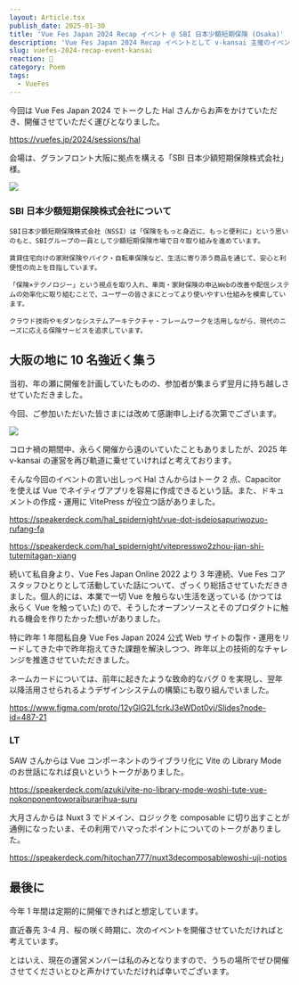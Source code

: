 ```yaml
---
layout: Article.tsx
publish_date: 2025-01-30
title: 'Vue Fes Japan 2024 Recap イベント @ SBI 日本少額短期保険 (Osaka)'
description: 'Vue Fes Japan 2024 Recap イベントとして v-kansai 主催のイベントを関西 (大阪) にて開催させていただきましたので、その記録をば。'
slug: vuefes-2024-recap-event-kansai
reaction: 🥰
category: Poem
tags:
  - VueFes
---
```


今回は Vue Fes Japan 2024 でトークした Hal さんからお声をかけていただき、開催させていただく運びとなりました。

https://vuefes.jp/2024/sessions/hal

会場は、グランフロント大阪に拠点を構える「SBI 日本少額短期保険株式会社」様。

![](https://i.imgur.com/mmi6ATq.jpg)

### SBI 日本少額短期保険株式会社について

```
SBI日本少額短期保険株式会社（NSSI）は「保険をもっと身近に、もっと便利に」という思いのもと、SBIグループの一員として少額短期保険市場で日々取り組みを進めています。

賃貸住宅向けの家財保険やバイク・自転車保険など、生活に寄り添う商品を通じて、安心と利便性の向上を目指しています。

「保険×テクノロジー」という視点を取り入れ、車両・家財保険の申込Webの改善や配信システムの効率化に取り組むことで、ユーザーの皆さまにとってより使いやすい仕組みを模索しています。

クラウド技術やモダンなシステムアーキテクチャ・フレームワークを活用しながら、現代のニーズに応える保険サービスを追求しています。
```

## 大阪の地に 10 名強近く集う

当初、年の瀬に開催を計画していたものの、参加者が集まらず翌月に持ち越しさせていただきました。

今回、ご参加いただいた皆さまには改めて感謝申し上げる次第でございます。

![](https://i.imgur.com/XTWANTf.jpg)

コロナ禍の期間中、永らく開催から遠のいていたこともありましたが、2025 年 v-kansai の運営を再び軌道に乗せていければと考えております。

そんな今回のイベントの言い出しっぺ Hal さんからはトーク 2 点、Capacitor を使えば Vue でネイティヴアプリを容易に作成できるという話。また、ドキュメントの作成・運用に VitePress が役立つ話がありました。

https://speakerdeck.com/hal_spidernight/vue-dot-jsdeiosapuriwozuo-rufang-fa

https://speakerdeck.com/hal_spidernight/vitepresswo2zhou-jian-shi-tutemitagan-xiang

続いて私自身より、Vue Fes Japan Online 2022 より 3 年連続、Vue Fes コアスタッフひとりとして活動していた話について、ざっくり総括させていただききました。個人的には、本業で一切 Vue を触らない生活を送っている (かつては永らく Vue を触っていた) ので、そうしたオープンソースとそのプロダクトに触れる機会を作りたかった想いがありました。

特に昨年 1 年間私自身 Vue Fes Japan 2024 公式 Web サイトの製作・運用をリードしてきた中で昨年抱えてきた課題を解決しつつ、昨年以上の技術的なチャレンジを推進させていただきました。

ネームカードについては、前年に起きたような致命的なバグ 0 を実現し、翌年以降活用させられるようデザインシステムの構築にも取り組んでいました。

https://www.figma.com/proto/12yGlG2LfcrkJ3eWDot0vj/Slides?node-id=487-21

### LT

SAW さんからは Vue コンポーネントのライブラリ化に Vite の Library Mode のお世話になれば良いというトークがありました。

https://speakerdeck.com/azuki/vite-no-library-mode-woshi-tute-vue-nokonponentoworaiburarihua-suru

大月さんからは Nuxt 3 でドメイン、ロジックを composable に切り出すことが通例になったいま、その利用でハマったポイントについてのトークがありました。

https://speakerdeck.com/hitochan777/nuxt3decomposablewoshi-uji-notips

## 最後に

今年 1 年間は定期的に開催できればと想定しています。

直近春先 3-4 月、桜の咲く時期に、次のイベントを開催させていただければと考えています。

とはいえ、現在の運営メンバーは私のみとなりますので、うちの場所でぜひ開催させてくださいとひと声かけていただければ幸いでございます。
